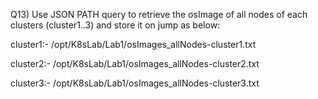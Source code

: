 Q13) Use JSON PATH query to retrieve the osImage of all nodes of each clusters (cluster1..3) and store it on jump as below:

cluster1:- /opt/K8sLab/Lab1/osImages_allNodes-cluster1.txt

cluster2:- /opt/K8sLab/Lab1/osImages_allNodes-cluster2.txt

cluster3:- /opt/K8sLab/Lab1/osImages_allNodes-cluster3.txt
